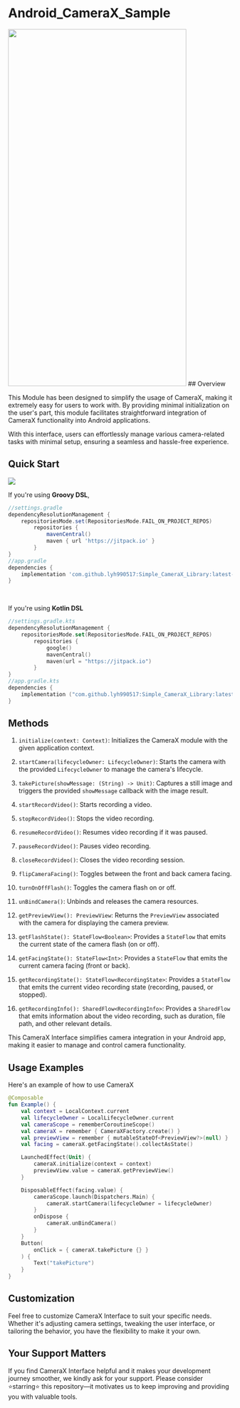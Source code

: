 # Android_CameraX_Sample
<img src="https://github.com/lyh990517/Android_CameraX_Sample/assets/45873564/a96f2ccb-1583-40b2-b17f-a5b90ba0b5cd" width="400" height="800">
## Overview

This Module has been designed to simplify the usage of CameraX, making it extremely easy for users to work with. By providing minimal initialization on the user's part, this module facilitates straightforward integration of CameraX functionality into Android applications.

With this interface, users can effortlessly manage various camera-related tasks with minimal setup, ensuring a seamless and hassle-free experience.

## Quick Start
[![](https://jitpack.io/v/lyh990517/Simple_CameraX_Library.svg)](https://jitpack.io/#lyh990517/Simple_CameraX_Library)
<br>

If you're using **Groovy DSL**, 

```gradle
//settings.gradle
dependencyResolutionManagement {
    repositoriesMode.set(RepositoriesMode.FAIL_ON_PROJECT_REPOS)
        repositories {
            mavenCentral()
            maven { url 'https://jitpack.io' }
        }
}
//app.gradle
dependencies {
    implementation 'com.github.lyh990517:Simple_CameraX_Library:latest-release'
}
```

<br>

If you're using **Kotlin DSL**
```kotlin
//settings.gradle.kts
dependencyResolutionManagement {
    repositoriesMode.set(RepositoriesMode.FAIL_ON_PROJECT_REPOS)
        repositories {
            google()
            mavenCentral()
            maven(url = "https://jitpack.io")
        }
}
//app.gradle.kts
dependencies {
    implementation ("com.github.lyh990517:Simple_CameraX_Library:latest-release")
}
```

## Methods

1. `initialize(context: Context)`: Initializes the CameraX module with the given application context.

2. `startCamera(lifecycleOwner: LifecycleOwner)`: Starts the camera with the provided `LifecycleOwner` to manage the camera's lifecycle.

3. `takePicture(showMessage: (String) -> Unit)`: Captures a still image and triggers the provided `showMessage` callback with the image result.

4. `startRecordVideo()`: Starts recording a video.

5. `stopRecordVideo()`: Stops the video recording.

6. `resumeRecordVideo()`: Resumes video recording if it was paused.

7. `pauseRecordVideo()`: Pauses video recording.

8. `closeRecordVideo()`: Closes the video recording session.

9. `flipCameraFacing()`: Toggles between the front and back camera facing.

10. `turnOnOffFlash()`: Toggles the camera flash on or off.

11. `unBindCamera()`: Unbinds and releases the camera resources.

12. `getPreviewView(): PreviewView`: Returns the `PreviewView` associated with the camera for displaying the camera preview.

13. `getFlashState(): StateFlow<Boolean>`: Provides a `StateFlow` that emits the current state of the camera flash (on or off).

14. `getFacingState(): StateFlow<Int>`: Provides a `StateFlow` that emits the current camera facing (front or back).

15. `getRecordingState(): StateFlow<RecordingState>`: Provides a `StateFlow` that emits the current video recording state (recording, paused, or stopped).

16. `getRecordingInfo(): SharedFlow<RecordingInfo>`: Provides a `SharedFlow` that emits information about the video recording, such as duration, file path, and other relevant details.

This CameraX Interface simplifies camera integration in your Android app, making it easier to manage and control camera functionality.



## Usage Examples
Here's an example of how to use CameraX

```kotlin
@Composable
fun Example() {
    val context = LocalContext.current
    val lifecycleOwner = LocalLifecycleOwner.current
    val cameraScope = rememberCoroutineScope()
    val cameraX = remember { CameraXFactory.create() }
    val previewView = remember { mutableStateOf<PreviewView?>(null) }
    val facing = cameraX.getFacingState().collectAsState()

    LaunchedEffect(Unit) {
        cameraX.initialize(context = context)
        previewView.value = cameraX.getPreviewView()
    }

    DisposableEffect(facing.value) {
        cameraScope.launch(Dispatchers.Main) {
            cameraX.startCamera(lifecycleOwner = lifecycleOwner)
        }
        onDispose {
            cameraX.unBindCamera()
        }
    }
    Button(
        onClick = { cameraX.takePicture {} }
    ) {
        Text("takePicture")
    }
}
```

## Customization
Feel free to customize CameraX Interface to suit your specific needs. Whether it's adjusting camera settings, tweaking the user interface, or tailoring the behavior, you have the flexibility to make it your own.

## Your Support Matters
If you find CameraX Interface helpful and it makes your development journey smoother, we kindly ask for your support. Please consider ⭐starring⭐ this repository—it motivates us to keep improving and providing you with valuable tools.
